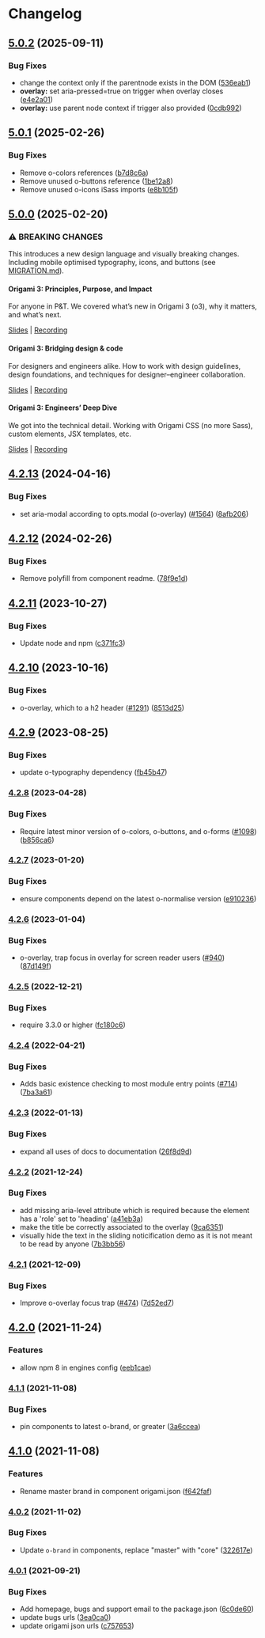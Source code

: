 # Changelog

## [5.0.2](https://github.com/Financial-Times/origami/compare/o-overlay-v5.0.1...o-overlay-v5.0.2) (2025-09-11)


### Bug Fixes

* change the context only if the parentnode exists in the DOM ([536eab1](https://github.com/Financial-Times/origami/commit/536eab12adb8ee7aab3a0969e8b74556246fe2e1))
* **overlay:** set aria-pressed=true on trigger when overlay closes ([e4e2a01](https://github.com/Financial-Times/origami/commit/e4e2a014ac3851b0be1718dc140a087113e61385))
* **overlay:** use parent node context if trigger also provided ([0cdb992](https://github.com/Financial-Times/origami/commit/0cdb9924d3b37f91370f12c66e3a221fec1ed808))

## [5.0.1](https://github.com/Financial-Times/origami/compare/o-overlay-v5.0.0...o-overlay-v5.0.1) (2025-02-26)


### Bug Fixes

* Remove o-colors references ([b7d8c6a](https://github.com/Financial-Times/origami/commit/b7d8c6a3d5d01c03c37cc8e0d57fa40f06361d38))
* Remove unused o-buttons reference ([1be12a8](https://github.com/Financial-Times/origami/commit/1be12a809a44421541412363671445477454656a))
* Remove unused o-icons iSass imports ([e8b105f](https://github.com/Financial-Times/origami/commit/e8b105fa887fbc50e5030fb1f398989df290046b))

## [5.0.0](https://github.com/Financial-Times/origami/compare/o-overlay-v4.2.13...o-overlay-v5.0.0) (2025-02-20)

### ⚠ BREAKING CHANGES

This introduces a new design language and visually breaking changes. Including mobile optimised typography, icons, and buttons (see [MIGRATION.md](./MIGRATION.md)).

#### Origami 3: Principles, Purpose, and Impact

For anyone in P&T. We covered what’s new in Origami 3 (o3), why it matters, and what’s next.

[Slides](https://docs.google.com/presentation/d/1Qs8RHpMrDxxP5LyrVlnsUHnS3AriRK5-IboUeneRyMs/edit#slide=id.g764506c38c_0_357) | [Recording](https://drive.google.com/file/d/1OMW9zdTOEUvWyW1trsFqL3XhpTejYelO/view)

#### Origami 3: Bridging design & code

For designers and engineers alike. How to work with design guidelines, design foundations, and techniques for designer–engineer collaboration.

[Slides](https://docs.google.com/presentation/d/1pGBKFNv-g8RbY2g3SJ7v823XBI-MQqpjHrdgg9B6bzI/edit#slide=id.g764506c38c_0_357) | [Recording](https://drive.google.com/file/d/14hWVKM690arNEWROPHx9gmebnOUa6wlM/view)

#### Origami 3: Engineers’ Deep Dive

We got into the technical detail. Working with Origami CSS (no more Sass), custom elements, JSX templates, etc.

[Slides](https://docs.google.com/presentation/d/1s1S959CwZYnd0Q89EhsDFLFUuy2HZ9UnpBVaDHDFX7A/edit#slide=id.g3347c4befb5_0_402) | [Recording](https://drive.google.com/file/d/1hDtSN8Ce_P0Vr_dv0KXuXhs5Q9aHfvAp/view)

## [4.2.13](https://github.com/Financial-Times/origami/compare/o-overlay-v4.2.12...o-overlay-v4.2.13) (2024-04-16)

### Bug Fixes

- set aria-modal according to opts.modal (o-overlay) ([#1564](https://github.com/Financial-Times/origami/issues/1564)) ([8afb206](https://github.com/Financial-Times/origami/commit/8afb206544d8caa7d6cb5144cccd74307f8a8419))

## [4.2.12](https://github.com/Financial-Times/origami/compare/o-overlay-v4.2.11...o-overlay-v4.2.12) (2024-02-26)

### Bug Fixes

- Remove polyfill from component readme. ([78f9e1d](https://github.com/Financial-Times/origami/commit/78f9e1d49c1cdddeedb2cf6739a530cb4fe4f35c))

## [4.2.11](https://github.com/Financial-Times/origami/compare/o-overlay-v4.2.10...o-overlay-v4.2.11) (2023-10-27)

### Bug Fixes

- Update node and npm ([c371fc3](https://github.com/Financial-Times/origami/commit/c371fc3f7f2d66266dbca95862ecef3ddeb1f339))

## [4.2.10](https://github.com/Financial-Times/origami/compare/o-overlay-v4.2.9...o-overlay-v4.2.10) (2023-10-16)

### Bug Fixes

- o-overlay, which to a h2 header ([#1291](https://github.com/Financial-Times/origami/issues/1291)) ([8513d25](https://github.com/Financial-Times/origami/commit/8513d25bec439a6067e8fd865c706baf55aba1c2))

## [4.2.9](https://github.com/Financial-Times/origami/compare/o-overlay-v4.2.8...o-overlay-v4.2.9) (2023-08-25)

### Bug Fixes

- update o-typography dependency ([fb45b47](https://github.com/Financial-Times/origami/commit/fb45b47274241ea828f7dd50233441a76a215a51))

### [4.2.8](https://www.github.com/Financial-Times/origami/compare/o-overlay-v4.2.7...o-overlay-v4.2.8) (2023-04-28)

### Bug Fixes

- Require latest minor version of o-colors, o-buttons, and o-forms ([#1098](https://www.github.com/Financial-Times/origami/issues/1098)) ([b856ca6](https://www.github.com/Financial-Times/origami/commit/b856ca66c9ec555f3c70833ffa35cb05cd19841f))

### [4.2.7](https://www.github.com/Financial-Times/origami/compare/o-overlay-v4.2.6...o-overlay-v4.2.7) (2023-01-20)

### Bug Fixes

- ensure components depend on the latest o-normalise version ([e910236](https://www.github.com/Financial-Times/origami/commit/e910236454318ce1bf198a06da7e76c0893c9142))

### [4.2.6](https://www.github.com/Financial-Times/origami/compare/o-overlay-v4.2.5...o-overlay-v4.2.6) (2023-01-04)

### Bug Fixes

- o-overlay, trap focus in overlay for screen reader users ([#940](https://www.github.com/Financial-Times/origami/issues/940)) ([87d149f](https://www.github.com/Financial-Times/origami/commit/87d149f3b3df30f75675c9273015872c79f50d34))

### [4.2.5](https://www.github.com/Financial-Times/origami/compare/o-overlay-v4.2.4...o-overlay-v4.2.5) (2022-12-21)

### Bug Fixes

- require 3.3.0 or higher ([fc180c6](https://www.github.com/Financial-Times/origami/commit/fc180c619755daa1b7bfe65509f354cf0de113bf))

### [4.2.4](https://www.github.com/Financial-Times/origami/compare/o-overlay-v4.2.3...o-overlay-v4.2.4) (2022-04-21)

### Bug Fixes

- Adds basic existence checking to most module entry points ([#714](https://www.github.com/Financial-Times/origami/issues/714)) ([7ba3a61](https://www.github.com/Financial-Times/origami/commit/7ba3a61d0de2a32d3a27a225fd4258b3820c7bda))

### [4.2.3](https://www.github.com/Financial-Times/origami/compare/o-overlay-v4.2.2...o-overlay-v4.2.3) (2022-01-13)

### Bug Fixes

- expand all uses of docs to documentation ([26f8d9d](https://www.github.com/Financial-Times/origami/commit/26f8d9d8cbbe3e78902d8c3951b37e08150a77bd))

### [4.2.2](https://www.github.com/Financial-Times/origami/compare/o-overlay-v4.2.1...o-overlay-v4.2.2) (2021-12-24)

### Bug Fixes

- add missing aria-level attribute which is required because the element has a 'role' set to 'heading' ([a41eb3a](https://www.github.com/Financial-Times/origami/commit/a41eb3aaaf6c43a3e2839d00263cdaaa08ee735f))
- make the title be correctly associated to the overlay ([9ca6351](https://www.github.com/Financial-Times/origami/commit/9ca63517cb32cc889b5a91689e5d3ec728e8a28b))
- visually hide the text in the sliding noticification demo as it is not meant to be read by anyone ([7b3bb56](https://www.github.com/Financial-Times/origami/commit/7b3bb5664b0f9fd87796b153c793885c00ffcfc7))

### [4.2.1](https://www.github.com/Financial-Times/origami/compare/o-overlay-v4.2.0...o-overlay-v4.2.1) (2021-12-09)

### Bug Fixes

- Improve o-overlay focus trap ([#474](https://www.github.com/Financial-Times/origami/issues/474)) ([7d52ed7](https://www.github.com/Financial-Times/origami/commit/7d52ed722eee196ee2bfe6d780be79f2b4a4b1c6))

## [4.2.0](https://www.github.com/Financial-Times/origami/compare/o-overlay-v4.1.1...o-overlay-v4.2.0) (2021-11-24)

### Features

- allow npm 8 in engines config ([eeb1cae](https://www.github.com/Financial-Times/origami/commit/eeb1cae6e7f0379e647f2b41240b1f294997d528))

### [4.1.1](https://www.github.com/Financial-Times/origami/compare/o-overlay-v4.1.0...o-overlay-v4.1.1) (2021-11-08)

### Bug Fixes

- pin components to latest o-brand, or greater ([3a6ccea](https://www.github.com/Financial-Times/origami/commit/3a6ccea1e838e4a2003322ca1f855d0b87b26b60))

## [4.1.0](https://www.github.com/Financial-Times/origami/compare/o-overlay-v4.0.2...o-overlay-v4.1.0) (2021-11-08)

### Features

- Rename master brand in component origami.json ([f642faf](https://www.github.com/Financial-Times/origami/commit/f642faf0574d84ea8185b56e6090c8015def27e6))

### [4.0.2](https://www.github.com/Financial-Times/origami/compare/o-overlay-v4.0.1...o-overlay-v4.0.2) (2021-11-02)

### Bug Fixes

- Update `o-brand` in components, replace "master" with "core" ([322617e](https://www.github.com/Financial-Times/origami/commit/322617ea80f30a6825d9c36872e05574b871ea82))

### [4.0.1](https://www.github.com/Financial-Times/origami/compare/o-overlay-v4.0.0...o-overlay-v4.0.1) (2021-09-21)

### Bug Fixes

- Add homepage, bugs and support email to the package.json ([6c0de60](https://www.github.com/Financial-Times/origami/commit/6c0de60ebd6e64c4dd16d000fcc6b79412ce30f4))
- update bugs urls ([3ea0ca0](https://www.github.com/Financial-Times/origami/commit/3ea0ca03bcb6e55142a77387ad0fff5ddf056d44))
- update origami json urls ([c757653](https://www.github.com/Financial-Times/origami/commit/c7576532b5a14f0462d5346dfb63238be025602e))
